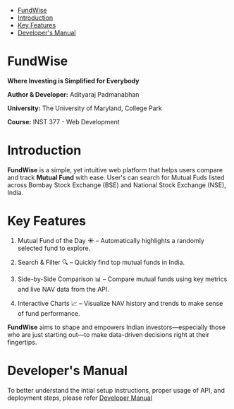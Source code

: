 - [FundWise](#fundwise)
- [Introduction](#introduction)
- [Key Features](#key-features)
- [Developer's Manual](#developers-manual)

# FundWise 

**Where Investing is Simplified for Everybody**

**Author & Developer:** Adityaraj Padmanabhan

**University:** The University of Maryland, College Park

**Course:** INST 377 - Web Development


# Introduction

**FundWise** is a simple, yet intuitive web platform that helps users compare and track **Mutual Fund** with ease. User's can search for Mutual Fuds listed across Bombay Stock Exchange (BSE) and National Stock Exchange (NSE), India. 

# Key Features
1. Mutual Fund of the Day ☀️ – Automatically highlights a randomly selected fund to explore.

2. Search & Filter 🔍 – Quickly find top mutual funds in India.

3. Side-by-Side Comparison 📊  – Compare mutual funds using key metrics and live NAV data from the API.

4. Interactive Charts 📈 – Visualize NAV history and trends to make sense of fund performance.

**FundWise** aims to shape and empowers Indian investors—especially those who are just starting out—to make data-driven decisions right at their fingertips.

# Developer's Manual

To better understand the intial setup instructions, proper usage of API, and deployment steps, please refer [Developer Manual](docs/dev_manual.md)
